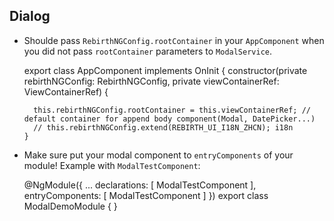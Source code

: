 ## Dialog

* Shoulde pass `RebirthNGConfig.rootContainer` in your `AppComponent` when you did not pass `rootContainer` parameters to `ModalService`.


    export class AppComponent implements OnInit {
      constructor(private rebirthNGConfig: RebirthNGConfig,
                  private viewContainerRef: ViewContainerRef) {
                  
        this.rebirthNGConfig.rootContainer = this.viewContainerRef; // default container for append body component(Modal, DatePicker...)
        // this.rebirthNGConfig.extend(REBIRTH_UI_I18N_ZHCN); i18n
      }

* Make sure put your modal component to `entryComponents` of your module! Example with `ModalTestComponent`: 

    
    @NgModule({
      ...
      declarations: [
        ModalTestComponent
      ],
      entryComponents: [
        ModalTestComponent
      ]
    })
    export class ModalDemoModule {
    }

